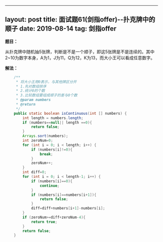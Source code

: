 
---
layout: post
title: 面试题61(剑指offer)--扑克牌中的顺子
date: 2019-08-14 
tag: 剑指offer
---

**题目：**

从扑克牌中随机抽5张牌，判断是不是一个顺子，即这5张牌是不是连续的。其中2~10为数字本身，A为1，J为11，Q为12，K为13，而大小王可以看成任意数字。

**解法：**

```java
	/**
     * 将大小王用0表示，与其他牌区分开
     * 1.先对数组排序
     * 2.统计0的个数
     * 3.比较数组要组成顺子的差与0个数
     * @param numbers
     * @return
     */
    public static boolean isContinuous(int [] numbers) {
        int length = numbers.length;
        if (numbers==null|| length ==0){
            return false;
        }
        Arrays.sort(numbers);
        int zeroNum=0;
        for (int i = 0; i < length; i++) {
            if (numbers[i]!=0){
                break;
            }
            zeroNum++;
        }
        int diff=0;
        for (int i = 0; i < length-1; i++) {
            if (numbers[i]==0){
                continue;
            }
            if (numbers[i]==numbers[i+1]){
                return false;
            }
            diff=diff+numbers[i+1]-numbers[i];
        }
        if (zeroNum>=diff+zeroNum-4){
            return true;
        }
        return false;
    }
```

